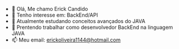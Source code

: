 - 👋 Olá, Me chamo Erick Candido
- 👀 Tenho interesse em: BackEnd/API
- 🌱 Atualmente estudando conceitos avançados do JAVA
- 💞️ Prentendo trabalhar como desenvolvedor BackEnd na linguagem JAVA
- 📫 Meu email: erickoliveira1144@hotmail.com

